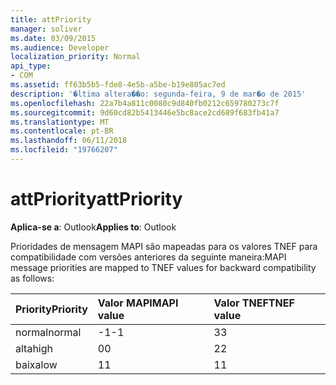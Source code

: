 ```yaml
---
title: attPriority
manager: soliver
ms.date: 03/09/2015
ms.audience: Developer
localization_priority: Normal
api_type:
- COM
ms.assetid: ff63b5b5-fde8-4e5b-a5be-b19e805ac7ed
description: '�ltima altera��o: segunda-feira, 9 de mar�o de 2015'
ms.openlocfilehash: 22a7b4a811c0080c9d840fb0212c659780273c7f
ms.sourcegitcommit: 9d60cd82b5413446e5bc8ace2cd689f683fb41a7
ms.translationtype: MT
ms.contentlocale: pt-BR
ms.lasthandoff: 06/11/2018
ms.locfileid: "19766207"
---
```

# <a name="attpriority"></a><span data-ttu-id="712ac-103">attPriority</span><span class="sxs-lookup"><span data-stu-id="712ac-103">attPriority</span></span>

  
  
<span data-ttu-id="712ac-104">**Aplica-se a**: Outlook</span><span class="sxs-lookup"><span data-stu-id="712ac-104">**Applies to**: Outlook</span></span> 
  
<span data-ttu-id="712ac-105">Prioridades de mensagem MAPI são mapeadas para os valores TNEF para compatibilidade com versões anteriores da seguinte maneira:</span><span class="sxs-lookup"><span data-stu-id="712ac-105">MAPI message priorities are mapped to TNEF values for backward compatibility as follows:</span></span>
  
|<span data-ttu-id="712ac-106">**Priority**</span><span class="sxs-lookup"><span data-stu-id="712ac-106">**Priority**</span></span>|<span data-ttu-id="712ac-107">**Valor MAPI**</span><span class="sxs-lookup"><span data-stu-id="712ac-107">**MAPI value**</span></span>|<span data-ttu-id="712ac-108">**Valor TNEF**</span><span class="sxs-lookup"><span data-stu-id="712ac-108">**TNEF value**</span></span>|
|:-----|:-----|:-----|
|<span data-ttu-id="712ac-109">normal</span><span class="sxs-lookup"><span data-stu-id="712ac-109">normal</span></span>  <br/> |<span data-ttu-id="712ac-110">-1</span><span class="sxs-lookup"><span data-stu-id="712ac-110">-1</span></span>  <br/> |<span data-ttu-id="712ac-111">3</span><span class="sxs-lookup"><span data-stu-id="712ac-111">3</span></span>  <br/> |
|<span data-ttu-id="712ac-112">alta</span><span class="sxs-lookup"><span data-stu-id="712ac-112">high</span></span>  <br/> |<span data-ttu-id="712ac-113">0</span><span class="sxs-lookup"><span data-stu-id="712ac-113">0</span></span>  <br/> |<span data-ttu-id="712ac-114">2</span><span class="sxs-lookup"><span data-stu-id="712ac-114">2</span></span>  <br/> |
|<span data-ttu-id="712ac-115">baixa</span><span class="sxs-lookup"><span data-stu-id="712ac-115">low</span></span>  <br/> |<span data-ttu-id="712ac-116">1</span><span class="sxs-lookup"><span data-stu-id="712ac-116">1</span></span>  <br/> |<span data-ttu-id="712ac-117">1</span><span class="sxs-lookup"><span data-stu-id="712ac-117">1</span></span>  <br/> |
   

